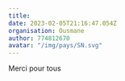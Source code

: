 ```yaml
---
title: 
date: 2023-02-05T21:16:47.054Z
organisation: Ousmane
author: 774812670
avatar: "/img/pays/SN.svg"
---
```


Merci pour tous